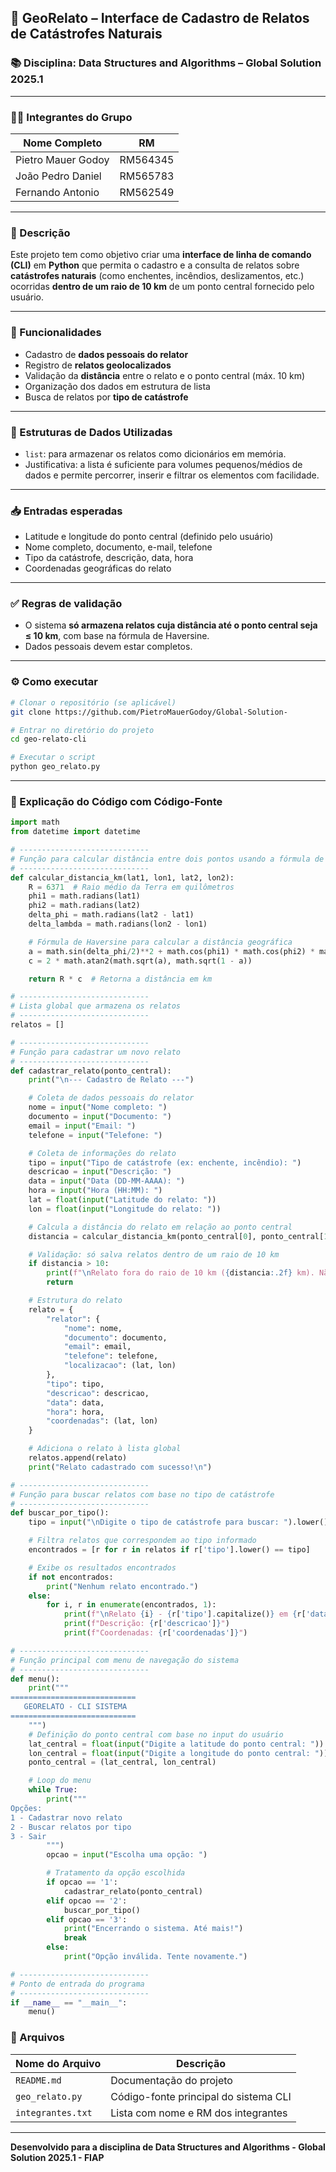 ## 📘 GeoRelato – Interface de Cadastro de Relatos de Catástrofes Naturais  
### 📚 Disciplina: Data Structures and Algorithms – Global Solution 2025.1

---

### 👨‍💻 Integrantes do Grupo

| Nome Completo         | RM       |
|------------------------|----------|
| Pietro Mauer Godoy     | RM564345 |
| João Pedro Daniel      | RM565783 |
| Fernando Antonio       | RM562549 |

---

### 📌 Descrição

Este projeto tem como objetivo criar uma **interface de linha de comando (CLI)** em **Python** que permita o cadastro e a consulta de relatos sobre **catástrofes naturais** (como enchentes, incêndios, deslizamentos, etc.) ocorridas **dentro de um raio de 10 km** de um ponto central fornecido pelo usuário.

---

### 🎯 Funcionalidades

- Cadastro de **dados pessoais do relator**
- Registro de **relatos geolocalizados**
- Validação da **distância** entre o relato e o ponto central (máx. 10 km)
- Organização dos dados em estrutura de lista
- Busca de relatos por **tipo de catástrofe**

---

### 🧪 Estruturas de Dados Utilizadas

- `list`: para armazenar os relatos como dicionários em memória.
- Justificativa: a lista é suficiente para volumes pequenos/médios de dados e permite percorrer, inserir e filtrar os elementos com facilidade.

---

### 📥 Entradas esperadas

- Latitude e longitude do ponto central (definido pelo usuário)
- Nome completo, documento, e-mail, telefone
- Tipo da catástrofe, descrição, data, hora
- Coordenadas geográficas do relato

---

### ✅ Regras de validação

- O sistema **só armazena relatos cuja distância até o ponto central seja ≤ 10 km**, com base na fórmula de Haversine.
- Dados pessoais devem estar completos.

---

### ⚙️ Como executar

```bash
# Clonar o repositório (se aplicável)
git clone https://github.com/PietroMauerGodoy/Global-Solution-

# Entrar no diretório do projeto
cd geo-relato-cli

# Executar o script
python geo_relato.py
```

---

### 🧠 Explicação do Código com Código-Fonte

```python
import math
from datetime import datetime

# -----------------------------
# Função para calcular distância entre dois pontos usando a fórmula de Haversine
# -----------------------------
def calcular_distancia_km(lat1, lon1, lat2, lon2):
    R = 6371  # Raio médio da Terra em quilômetros
    phi1 = math.radians(lat1)
    phi2 = math.radians(lat2)
    delta_phi = math.radians(lat2 - lat1)
    delta_lambda = math.radians(lon2 - lon1)

    # Fórmula de Haversine para calcular a distância geográfica
    a = math.sin(delta_phi/2)**2 + math.cos(phi1) * math.cos(phi2) * math.sin(delta_lambda/2)**2
    c = 2 * math.atan2(math.sqrt(a), math.sqrt(1 - a))

    return R * c  # Retorna a distância em km

# -----------------------------
# Lista global que armazena os relatos
# -----------------------------
relatos = []

# -----------------------------
# Função para cadastrar um novo relato
# -----------------------------
def cadastrar_relato(ponto_central):
    print("\n--- Cadastro de Relato ---")

    # Coleta de dados pessoais do relator
    nome = input("Nome completo: ")
    documento = input("Documento: ")
    email = input("Email: ")
    telefone = input("Telefone: ")

    # Coleta de informações do relato
    tipo = input("Tipo de catástrofe (ex: enchente, incêndio): ")
    descricao = input("Descrição: ")
    data = input("Data (DD-MM-AAAA): ")
    hora = input("Hora (HH:MM): ")
    lat = float(input("Latitude do relato: "))
    lon = float(input("Longitude do relato: "))

    # Calcula a distância do relato em relação ao ponto central
    distancia = calcular_distancia_km(ponto_central[0], ponto_central[1], lat, lon)

    # Validação: só salva relatos dentro de um raio de 10 km
    if distancia > 10:
        print(f"\nRelato fora do raio de 10 km ({distancia:.2f} km). Não será salvo.")
        return

    # Estrutura do relato
    relato = {
        "relator": {
            "nome": nome,
            "documento": documento,
            "email": email,
            "telefone": telefone,
            "localizacao": (lat, lon)
        },
        "tipo": tipo,
        "descricao": descricao,
        "data": data,
        "hora": hora,
        "coordenadas": (lat, lon)
    }

    # Adiciona o relato à lista global
    relatos.append(relato)
    print("Relato cadastrado com sucesso!\n")

# -----------------------------
# Função para buscar relatos com base no tipo de catástrofe
# -----------------------------
def buscar_por_tipo():
    tipo = input("\nDigite o tipo de catástrofe para buscar: ").lower()

    # Filtra relatos que correspondem ao tipo informado
    encontrados = [r for r in relatos if r['tipo'].lower() == tipo]

    # Exibe os resultados encontrados
    if not encontrados:
        print("Nenhum relato encontrado.")
    else:
        for i, r in enumerate(encontrados, 1):
            print(f"\nRelato {i} - {r['tipo'].capitalize()} em {r['data']} às {r['hora']} por {r['relator']['nome']}")
            print(f"Descrição: {r['descricao']}")
            print(f"Coordenadas: {r['coordenadas']}")

# -----------------------------
# Função principal com menu de navegação do sistema
# -----------------------------
def menu():
    print("""
============================
   GEORELATO - CLI SISTEMA
============================
    """)
    # Definição do ponto central com base no input do usuário
    lat_central = float(input("Digite a latitude do ponto central: "))
    lon_central = float(input("Digite a longitude do ponto central: "))
    ponto_central = (lat_central, lon_central)

    # Loop do menu
    while True:
        print("""
Opções:
1 - Cadastrar novo relato
2 - Buscar relatos por tipo
3 - Sair
        """)
        opcao = input("Escolha uma opção: ")

        # Tratamento da opção escolhida
        if opcao == '1':
            cadastrar_relato(ponto_central)
        elif opcao == '2':
            buscar_por_tipo()
        elif opcao == '3':
            print("Encerrando o sistema. Até mais!")
            break
        else:
            print("Opção inválida. Tente novamente.")

# -----------------------------
# Ponto de entrada do programa
# -----------------------------
if __name__ == "__main__":
    menu()


```



### 📁 Arquivos

| Nome do Arquivo       | Descrição                                         |
|------------------------|--------------------------------------------------|
| `README.md`            | Documentação do projeto                          |
| `geo_relato.py`        | Código-fonte principal do sistema CLI            |
| `integrantes.txt`      | Lista com nome e RM dos integrantes              |

---

**Desenvolvido para a disciplina de Data Structures and Algorithms - Global Solution 2025.1 - FIAP**
